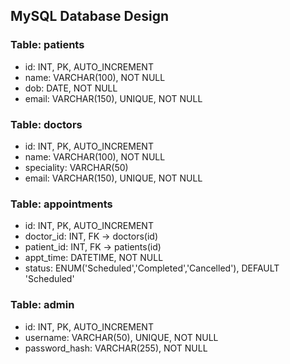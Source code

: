 ## MySQL Database Design

### Table: patients
- id: INT, PK, AUTO_INCREMENT
- name: VARCHAR(100), NOT NULL
- dob: DATE, NOT NULL
- email: VARCHAR(150), UNIQUE, NOT NULL

### Table: doctors
- id: INT, PK, AUTO_INCREMENT
- name: VARCHAR(100), NOT NULL
- speciality: VARCHAR(50)
- email: VARCHAR(150), UNIQUE, NOT NULL

### Table: appointments
- id: INT, PK, AUTO_INCREMENT
- doctor_id: INT, FK → doctors(id)
- patient_id: INT, FK → patients(id)
- appt_time: DATETIME, NOT NULL
- status: ENUM('Scheduled','Completed','Cancelled'), DEFAULT 'Scheduled'

### Table: admin
- id: INT, PK, AUTO_INCREMENT
- username: VARCHAR(50), UNIQUE, NOT NULL
- password_hash: VARCHAR(255), NOT NULL
